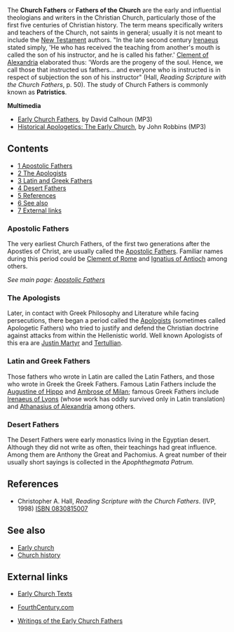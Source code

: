 The **Church Fathers** or **Fathers of the Church** are the early
and influential theologians and writers in the Christian Church,
particularly those of the first five centuries of Christian
history. The term means specifically writers and teachers of the
Church, not saints in general; usually it is not meant to include
the [New Testament](New_Testament "New Testament") authors. "In the
late second century [Irenaeus](Irenaeus "Irenaeus") stated simply,
'He who has received the teaching from another's mouth is called
the son of his instructor, and he is called his father.'
[Clement of Alexandria](Clement_of_Alexandria "Clement of Alexandria")
elaborated thus: 'Words are the progeny of the soul. Hence, we call
those that instructed us fathers... and everyone who is instructed
is in respect of subjection the son of his instructor" (Hall,
*Reading Scripture with the Church Fathers*, p. 50). The study of
Church Fathers is commonly known as **Patristics**.

**Multimedia**

-   [Early Church Fathers](http://covenantseminary.inmotionhosting.com/CH310_Lecture_07.mp3),
    by David Calhoun (MP3)
-   [Historical Apologetics: The Early Church](http://www.trinitylectures.org/MP3/Historical_Apologetics,_The_Early_Church.mp3),
    by John Robbins (MP3)

## Contents

-   [1 Apostolic Fathers](#Apostolic_Fathers)
-   [2 The Apologists](#The_Apologists)
-   [3 Latin and Greek Fathers](#Latin_and_Greek_Fathers)
-   [4 Desert Fathers](#Desert_Fathers)
-   [5 References](#References)
-   [6 See also](#See_also)
-   [7 External links](#External_links)

### Apostolic Fathers

The very earliest Church Fathers, of the first two generations
after the Apostles of Christ, are usually called the
[Apostolic Fathers](Apostolic_Fathers "Apostolic Fathers").
Familiar names during this period could be
[Clement of Rome](Clement_of_Rome "Clement of Rome") and
[Ignatius of Antioch](Ignatius_of_Antioch "Ignatius of Antioch")
among others.

*See main page: [Apostolic Fathers](Apostolic_Fathers "Apostolic Fathers")*
### The Apologists

Later, in contact with Greek Philosophy and Literature while facing
persecutions, there began a period called the
[Apologists](Apologetics "Apologetics") (sometimes called
Apologetic Fathers) who tried to justify and defend the Christian
doctrine against attacks from within the Hellenistic world. Well
known Apologists of this era are
[Justin Martyr](Justin_Martyr "Justin Martyr") and
[Tertullian](Tertullian "Tertullian").

### Latin and Greek Fathers

Those fathers who wrote in Latin are called the Latin Fathers, and
those who wrote in Greek the Greek Fathers. Famous Latin Fathers
include the
[Augustine of Hippo](Augustine_of_Hippo "Augustine of Hippo") and
[Ambrose of Milan](Ambrose_of_Milan "Ambrose of Milan"); famous
Greek Fathers include
[Irenaeus of Lyons](Irenaeus_of_Lyons "Irenaeus of Lyons") (whose
work has oddly survived only in Latin translation) and
[Athanasius of Alexandria](Athanasius_of_Alexandria "Athanasius of Alexandria")
among others.

### Desert Fathers

The Desert Fathers were early monastics living in the Egyptian
desert. Although they did not write as often, their teachings had
great influence. Among them are Anthony the Great and Pachomius. A
great number of their usually short sayings is collected in the
*Apophthegmata Patrum.*

## References

-   Christopher A. Hall,
    *Reading Scripture with the Church Fathers*. (IVP, 1998)
    [ISBN 0830815007](http://www.theopedia.com/Special:BookSources/0830815007)

## See also

-   [Early church](Early_church "Early church")
-   [Church history](Church_history "Church history")

## External links

-   [Early Church Texts](http://www.earlychurchtexts.com/main/homepage/homepage.shtml)
-   [FourthCentury.com](http://www.fourthcentury.com/)

-   [Writings of the Early Church Fathers](http://www.biblestudytools.com/history/early-church-fathers/)



